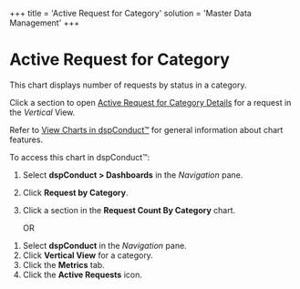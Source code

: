 +++
title = 'Active Request for Category'
solution = 'Master Data Management'
+++

# Active Request for Category

This chart displays number of requests by status in a category.

Click a section to open [Active Request for Category
Details](../Page_Desc/Active_Request_for_Category_Details.htm) for a
request in the *Vertical* View.

Refer to [View Charts in dspConduct™](View_Charts.htm) for general
information about chart features.

To access this chart in dspConduct™:

1.  Select **dspConduct \> Dashboards** in the *Navigation* pane.

2.  Click **Request by Category**.

3.  Click a section in the **Request Count By Category** chart.
    
    OR

<!-- end list -->

1.  Select **dspConduct** in the *Navigation* pane.
2.  Click **Vertical View** for a category.
3.  Click the **Metrics** tab.
4.  Click the **Active Requests** icon.
